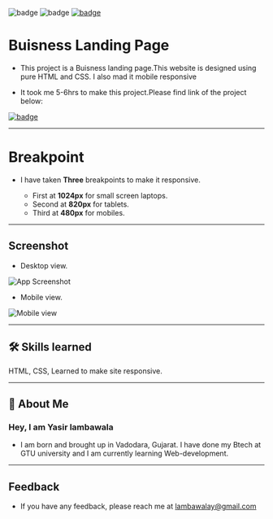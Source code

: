 ![badge](https://img.shields.io/badge/MADE%20WITH-HTML%20%26%20CSS-blue)
![badge](https://img.shields.io/badge/TIME%20TAKEN-5--6hrs-red)
[![badge](https://img.shields.io/badge/SEE%20DEMO%20-VISIT-green)](https://project12-06822.netlify.app/)

# Buisness Landing Page

- This project is a Buisness landing page.This website is designed using pure HTML and CSS. I also mad it mobile responsive

- It took me 5-6hrs to make this project.Please find link of the project below:

[![badge](https://img.shields.io/badge/LINK%20OF-PROJECT--12-purple)](https://project12-06822.netlify.app/)

---

# Breakpoint

- I have taken **Three** breakpoints to make it responsive.

  - First at **1024px** for small screen laptops.
  - Second at **820px** for tablets.
  - Third at **480px** for mobiles.

---

## Screenshot

- Desktop view.

![App Screenshot](./images/project-12ss.png)

- Mobile view.

![Mobile view](./images/projec12-mobilevsgif.gif)

---

## 🛠 Skills learned

HTML, CSS, Learned to make site responsive.

---

## 🚀 About Me

### Hey, I am Yasir lambawala

- I am born and brought up in Vadodara, Gujarat. I have done my Btech at GTU university and I am currently learning Web-development.

---

## Feedback

- If you have any feedback, please reach me at lambawalay@gmail.com

